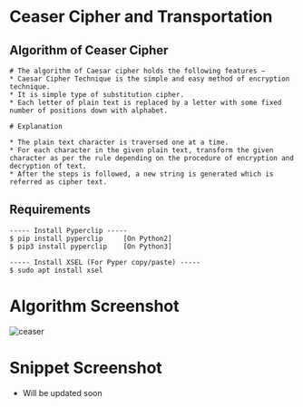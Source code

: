 # Ceaser Cipher and Transportation 

## Algorithm of Ceaser Cipher 

```
# The algorithm of Caesar cipher holds the following features −
* Caesar Cipher Technique is the simple and easy method of encryption technique.
* It is simple type of substitution cipher.
* Each letter of plain text is replaced by a letter with some fixed number of positions down with alphabet.

# Explanation

* The plain text character is traversed one at a time.
* For each character in the given plain text, transform the given character as per the rule depending on the procedure of encryption and decryption of text.
* After the steps is followed, a new string is generated which is referred as cipher text.

```

## Requirements 

```
----- Install Pyperclip -----
$ pip install pyperclip		[On Python2]
$ pip3 install pyperclip	[On Python3]

----- Install XSEL (For Pyper copy/paste) -----
$ sudo apt install xsel

``` 

# Algorithm Screenshot 
![ceaser](https://user-images.githubusercontent.com/48232101/106557274-9282dd80-6549-11eb-9318-c0400618356f.png)

# Snippet Screenshot 
* Will be updated soon 
